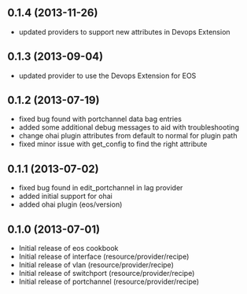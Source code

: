 ## 0.1.4 (2013-11-26)

- updated providers to support new attributes in Devops Extension

## 0.1.3 (2013-09-04)

- updated provider to use the Devops Extension for EOS

## 0.1.2 (2013-07-19)

- fixed bug found with portchannel data bag entries
- added some additional debug messages to aid with troubleshooting
- change ohai plugin attributes from default to normal for plugin path
- fixed minor issue with get_config to find the right attribute

## 0.1.1 (2013-07-02)

- fixed bug found in edit_portchannel in lag provider
- added initial support for ohai
- added ohai plugin (eos/version)

## 0.1.0 (2013-07-01)

- Initial release of eos cookbook
- Initial release of interface (resource/provider/recipe)
- Initial release of vlan (resource/provider/recipe)
- Initial release of switchport (resource/provider/recipe)
- Initial release of portchannel (resource/provider/recipe)



